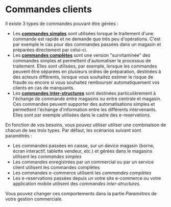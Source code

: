 # Commandes clients
Il existe 3 types de commandes pouvant être gérées :

*   Les [**commandes simples**](commandessimples.md) sont utilisées lorsque le traitement d'une commande est rapide et ne demande que très peu d'opérations. C'est par exemple le cas pour des commandes passées dans un magasin et préparées directement par celui-ci.
*   Les [**commandes complètes**](completes.md) sont une version "survitaminée" des commandes simples et permettent d'automatiser le processus de traitement. Elles sont utilisées, par exemple, lorsque les commandes peuvent être séparées en plusieurs ordres de préparation, destinées à des acteurs différents, lorsque vous souhaitez estimer le risque de fraude ou encore si vous souhaitez rembourser automatiquement vos clients en cas de manquants.
*   Les [**commandes inter-structures**](interstructures.md) sont destinées particulièrement à l'échange de commande entre magasins ou entre centrale et magasin. Ces commandes peuvent supporter des automatisations simples et permettent l'échange d'information entre les différents intervenants. Elles sont par exemple utilisées dans le cadre des e-reservations.

En fonction de vos besoins, vous pouvez utiliser utiliser une combinaison de chacun de ses trois types. Par défaut, les scénarios suivant sont paramètrés :

*   Les commandes passées en caisse, sur un device magasin (borne, écran interactif, tablette vendeur, etc.) et gérées dans le magasins utilisent les _commandes simples_
*   Les commandes enregistrées par un commercial ou par un service client utilisent les commandes complètes
*   Les commandes e-commerce utilisent les _commandes complètes_
*   Les e-reservations passées depuis un votre site e-commerce ou votre application mobile utilisent des _commandes inter-structures._

Vous pouvez changer ces comportements dans la partie _Paramètres_ de votre gestion commerciale.